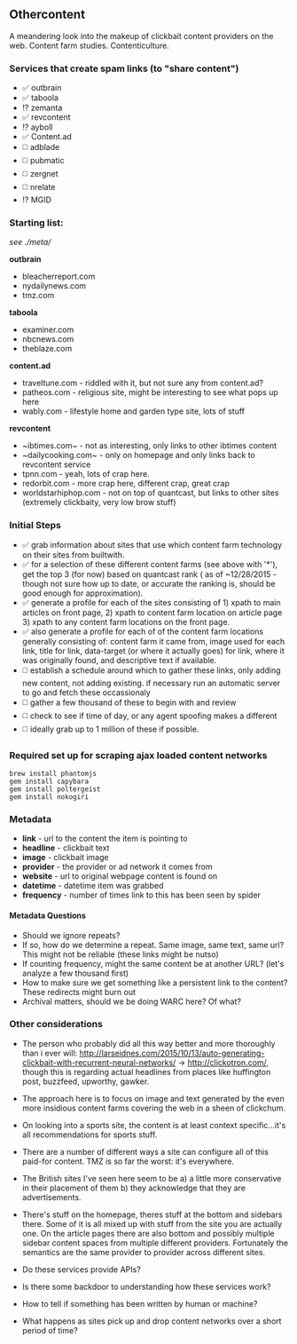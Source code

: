 ## Othercontent

A meandering look into the makeup of clickbait content providers on the web. Content farm studies. Contenticulture.

### Services that create spam links (to "share content")

* :white_check_mark: outbrain
* :white_check_mark: taboola
* :interrobang: zemanta 
* :white_check_mark: revcontent
* :interrobang: ayboll
* :white_check_mark: Content.ad
* :white_medium_square: adblade
* :white_medium_square: pubmatic
* :white_medium_square: zergnet
* :white_medium_square: nrelate
* :interrobang: MGID


### Starting list:
*see ./meta/*

**outbrain**

* bleacherreport.com
* nydailynews.com
* tmz.com

**taboola**

* examiner.com
* nbcnews.com
* theblaze.com 

**content.ad**

* traveltune.com - riddled with it, but not sure any from content.ad?
* patheos.com - religious site, might be interesting to see what pops up here
* wably.com - lifestyle home and garden type site, lots of stuff

**revcontent**

* ~ibtimes.com~ - not as interesting, only links to other ibtimes content
* ~dailycooking.com~ - only on homepage and only links back to revcontent service
* tpnn.com - yeah, lots of crap here.
* redorbit.com - more crap here, different crap, great crap
* worldstarhiphop.com - not on top of quantcast, but links to other sites (extremely clickbaity, very low brow stuff)


### Initial Steps

* :white_check_mark: grab information about sites that use which content farm technology on their sites from builtwith.
* :white_check_mark: for a selection of these different content farms (see above with '*'), get the top 3 (for now) based on quantcast rank ( as of ~12/28/2015 - though not sure how up to date, or accurate the ranking is, should be good enough for approximation).
* :white_check_mark: generate a profile for each of the sites consisting of 1) xpath to main articles on front page, 2) xpath to content farm location on article page 3) xpath to any content farm locations on the front page.
* :white_check_mark: also generate a profile for each of of the content farm locations generally consisting of: content farm it came from, image used for each link, title for link, data-target (or where it actually goes) for link, where it was originally found, and descriptive text if available.
* :white_medium_square: establish a schedule around which to gather these links, only adding new content, not adding existing. if necessary run an automatic server to go and fetch these occassionaly
* :white_medium_square: gather a few thousand of these to begin with and review
* :white_medium_square: check to see if time of day, or any agent spoofing makes a different
* :white_medium_square: ideally grab up to 1 million of these if possible.


### Required set up for scraping ajax loaded content networks

    brew install phantomjs
    gem install capybara
    gem install poltergeist
    gem install nokogiri


### Metadata

* **link** - url to the content the item is pointing to
* **headline** - clickbait text
* **image** - clickbait image
* **provider** - the provider or ad network it comes from
* **website** - url to original webpage content is found on
* **datetime** - datetime item was grabbed
* **frequency** - number of times link to this has been seen by spider


#### Metadata Questions

* Should we ignore repeats?
* If so, how do we determine a repeat. Same image, same text, same url? This might not be reliable (these links might be nutso)
* If counting frequency, might the same content be at another URL? (let's analyze a few thousand first)
* How to make sure we get something like a persistent link to the content? These redirects might burn out
* Archival matters, should we be doing WARC here? Of what? 


### Other considerations

* The person who probably did all this way better and more thoroughly than i ever will: http://larseidnes.com/2015/10/13/auto-generating-clickbait-with-recurrent-neural-networks/ -> http://clickotron.com/, though this is regarding actual headlines from places like huffington post, buzzfeed, upworthy, gawker. 

* The approach here is to focus on image and text generated by the even more insidious content farms covering the web in a sheen of clickchum.

* On looking into a sports site, the content is at least context specific...it's all recommendations for sports stuff.

* There are a number of different ways a site can configure all of this paid-for content. TMZ is so far the worst: it's everywhere. 

* The British sites I've seen here seem to be a) a little more conservative in their placement of them b) they acknowledge that they are advertisements.

* There's stuff on the homepage, theres stuff at the bottom and sidebars there. Some of it is all mixed up with stuff from the site you are actually one. On the article pages there are also bottom and possibly multiple sidebar content spaces from multiple different providers. Fortunately the semantics are the same provider to provider across different sites. 

* Do these services provide APIs?

* Is there some backdoor to understanding how these services work?

* How to tell if something has been written by human or machine?

* What happens as sites pick up and drop content networks over a short period of time?

